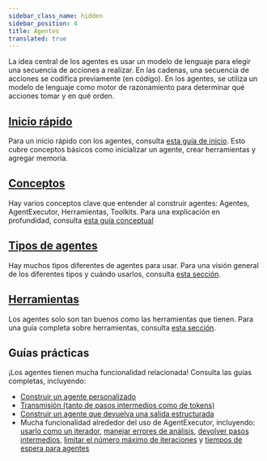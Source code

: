 ```yaml
---
sidebar_class_name: hidden
sidebar_position: 4
title: Agentes
translated: true
---
```


La idea central de los agentes es usar un modelo de lenguaje para elegir una secuencia de acciones a realizar.
En las cadenas, una secuencia de acciones se codifica previamente (en código).
En los agentes, se utiliza un modelo de lenguaje como motor de razonamiento para determinar qué acciones tomar y en qué orden.

## [Inicio rápido](/docs/modules/agents/quick_start)

Para un inicio rápido con los agentes, consulta [esta guía de inicio](/docs/modules/agents/quick_start). Esto cubre conceptos básicos como inicializar un agente, crear herramientas y agregar memoria.

## [Conceptos](/docs/modules/agents/concepts)

Hay varios conceptos clave que entender al construir agentes: Agentes, AgentExecutor, Herramientas, Toolkits.
Para una explicación en profundidad, consulta [esta guía conceptual](/docs/modules/agents/concepts)

## [Tipos de agentes](/docs/modules/agents/agent_types/)

Hay muchos tipos diferentes de agentes para usar. Para una visión general de los diferentes tipos y cuándo usarlos, consulta [esta sección](/docs/modules/agents/agent_types/).

## [Herramientas](/docs/modules/tools/)

Los agentes solo son tan buenos como las herramientas que tienen. Para una guía completa sobre herramientas, consulta [esta sección](/docs/modules/tools/).

## Guías prácticas

¡Los agentes tienen mucha funcionalidad relacionada! Consulta las guías completas, incluyendo:

- [Construir un agente personalizado](/docs/modules/agents/how_to/custom_agent)
- [Transmisión (tanto de pasos intermedios como de tokens)](/docs/modules/agents/how_to/streaming)
- [Construir un agente que devuelva una salida estructurada](/docs/modules/agents/how_to/agent_structured)
- Mucha funcionalidad alrededor del uso de AgentExecutor, incluyendo: [usarlo como un iterador](/docs/modules/agents/how_to/agent_iter), [manejar errores de análisis](/docs/modules/agents/how_to/handle_parsing_errors), [devolver pasos intermedios](/docs/modules/agents/how_to/intermediate_steps), [limitar el número máximo de iteraciones](/docs/modules/agents/how_to/max_iterations) y [tiempos de espera para agentes](/docs/modules/agents/how_to/max_time_limit)
